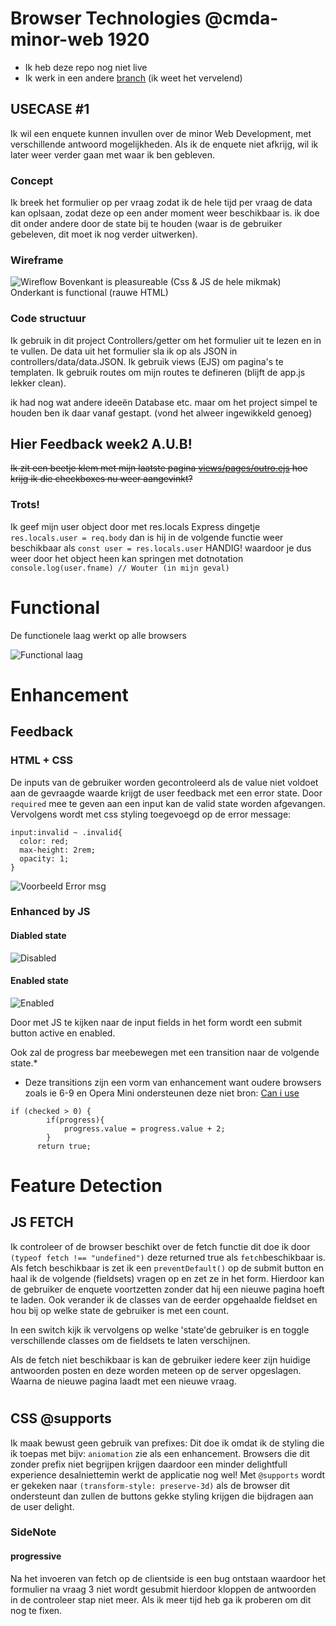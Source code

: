 # Browser Technologies @cmda-minor-web 1920
- Ik heb deze repo nog niet live
- Ik werk in een andere [branch](https://github.com/Mokerstier/browser-technologies-1920/tree/enquete/app) (ik weet het vervelend)

## USECASE #1 
Ik wil een enquete kunnen invullen over de minor Web Development, met verschillende antwoord mogelijkheden. Als ik de enquete niet afkrijg, wil ik later weer verder gaan met waar ik ben gebleven.

### Concept
Ik breek het formulier op per vraag zodat ik de hele tijd per vraag de data kan oplsaan, zodat deze op een ander moment weer beschikbaar is.
ik doe dit onder andere door de state bij te houden (waar is de gebruiker gebeleven, dit moet ik nog verder uitwerken).

### Wireframe
![Wireflow](https://github.com/Mokerstier/browser-technologies-1920/blob/master/img/20200318_134203.jpg?raw=true)
Bovenkant is pleasureable (Css & JS de hele mikmak)
Onderkant is functional (rauwe HTML)

### Code structuur
Ik gebruik in dit project Controllers/getter om het formulier uit te lezen en in te vullen. De data uit het formulier sla ik op als JSON in controllers/data/data.JSON.
Ik gebruik views (EJS) om pagina's te templaten.
Ik gebruik routes om mijn routes te defineren (blijft de app.js lekker clean).


ik had nog wat andere ideeën Database etc. maar om het project simpel te houden ben ik daar vanaf gestapt.
(vond het alweer ingewikkeld genoeg)

## Hier Feedback week2 A.U.B!
~~Ik zit een beetje klem met mijn laatste pagina [views/pages/outro.ejs](https://github.com/Mokerstier/browser-technologies-1920/blob/enquete/app/views/pages/outro.ejs) hoe krijg ik die checkboxes nu weer aangevinkt?~~ 

### Trots!
Ik geef mijn user object door met res.locals Express dingetje `res.locals.user = req.body` dan is hij in de volgende functie weer beschikbaar als `const user = res.locals.user` HANDIG!
waardoor je dus weer door het object heen kan springen met dotnotation `console.log(user.fname) // Wouter (in mijn geval)`

# Functional
De functionele laag werkt op alle browsers

![Functional laag](https://github.com/Mokerstier/browser-technologies-1920/blob/master/repo-img/localhost_8080_.png?raw=true)

# Enhancement
## Feedback

### HTML + CSS
De inputs van de gebruiker worden gecontroleerd als de value niet voldoet aan de gevraagde waarde krijgt de user feedback met een error state.
Door `required` mee te geven aan een input kan de valid state worden afgevangen.
Vervolgens wordt met css styling toegevoegd op de error message:
```
input:invalid ~ .invalid{
  color: red;
  max-height: 2rem;
  opacity: 1;
}
```
![Voorbeeld Error msg](https://github.com/Mokerstier/browser-technologies-1920/blob/master/repo-img/localhost_8080_%20(1).png?raw=true)

### Enhanced by JS

#### Diabled state
![Disabled](https://github.com/Mokerstier/browser-technologies-1920/blob/master/repo-img/browsertechno.herokuapp.com_q1.png)
#### Enabled state
![Enabled](https://github.com/Mokerstier/browser-technologies-1920/blob/master/repo-img/browsertechno.herokuapp.com_q1(1).png?raw=true)

Door met JS te kijken naar de input fields in het form wordt een submit button active en enabled.

Ook zal de progress bar meebewegen met een transition naar de volgende state.*

* Deze transitions zijn een vorm van enhancement want oudere browsers zoals ie 6-9 en Opera Mini ondersteunen deze niet bron: [Can i use](https://caniuse.com/#feat=css-transitions)

```
if (checked > 0) {
        if(progress){
            progress.value = progress.value + 2;
        }
      return true;
```

# Feature Detection
## JS FETCH
Ik controleer of de browser beschikt over de fetch functie dit doe ik door `(typeof fetch !== "undefined")` deze returned true als `fetch`beschikbaar is.
Als fetch beschikbaar is zet ik een `preventDefault()` op de submit button en haal ik de volgende (fieldsets) vragen op en zet ze in het form.
Hierdoor kan de gebruiker de enquete voortzetten zonder dat hij een nieuwe pagina hoeft te laden.
Ook verander ik de classes van de eerder opgehaalde fieldset en hou bij op welke state de gebruiker is met een count.

In een switch kijk ik vervolgens op welke 'state'de gebruiker is en toggle verschillende classes om de fieldsets te laten verschijnen.

Als de fetch niet beschikbaar is kan de gebruiker iedere keer zijn huidige antwoorden posten en deze worden meteen op de server opgeslagen.
Waarna de nieuwe pagina laadt met een nieuwe vraag.

# 
## CSS @supports
Ik maak bewust geen gebruik van prefixes:
Dit doe ik omdat ik de styling die ik toepas met bijv: `aniomation` zie als een enhancement.
Browsers die dit zonder prefix niet begrijpen krijgen daardoor een minder delightfull experience desalniettemin werkt de applicatie nog wel!
Met `@supports` wordt er gekeken naar `(transform-style: preserve-3d)` als de browser dit ondersteunt dan zullen de buttons gekke styling krijgen die bijdragen aan de user delight.

### SideNote
#### progressive 
Na het invoeren van fetch op de clientside is een bug ontstaan waardoor het formulier na vraag 3 niet wordt gesubmit hierdoor kloppen de antwoorden in de controleer stap niet meer.
Als ik meer tijd heb ga ik proberen om dit nog te fixen.
<!-- ☝️ replace this description with a description of your own work -->

<!-- replace the code in the /docs folder with your own, so you can showcase your work with GitHub Pages 🌍 -->

<!-- Add a nice poster image here at the end of the week, showing off your shiny frontend 📸 -->

<!-- Maybe a table of contents here? 📚 -->

<!-- How about a section that describes how to install this project? 🤓 -->

<!-- ...but how does one use this project? What are its features 🤔 -->

<!-- Maybe a checklist of done stuff and stuff still on your wishlist? ✅ -->

<!-- How about a license here? 📜 (or is it a licence?) 🤷 -->
